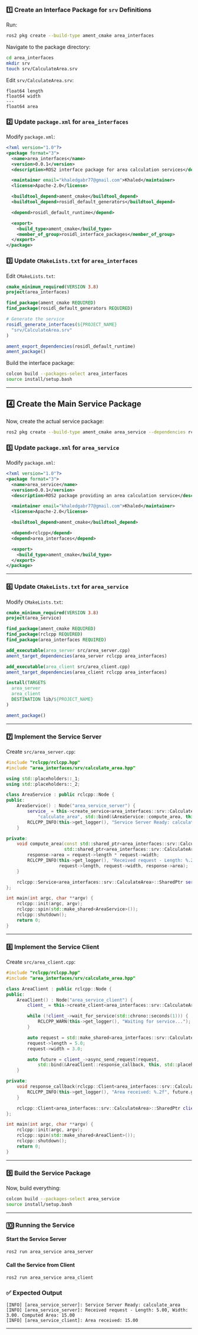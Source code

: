 
### **1️⃣ Create an Interface Package for `srv` Definitions**
Run:
```bash
ros2 pkg create --build-type ament_cmake area_interfaces
```

Navigate to the package directory:
```bash
cd area_interfaces
mkdir srv
touch srv/CalculateArea.srv
```

Edit `srv/CalculateArea.srv`:
```plaintext
float64 length
float64 width
---
float64 area
```

### **2️⃣ Update `package.xml` for `area_interfaces`**
Modify `package.xml`:
```xml
<?xml version="1.0"?>
<package format="3">
  <name>area_interfaces</name>
  <version>0.0.1</version>
  <description>ROS2 interface package for area calculation services</description>

  <maintainer email="khaledgabr77@gmail.com">Khaled</maintainer>
  <license>Apache-2.0</license>

  <buildtool_depend>ament_cmake</buildtool_depend>
  <buildtool_depend>rosidl_default_generators</buildtool_depend>

  <depend>rosidl_default_runtime</depend>

  <export>
    <build_type>ament_cmake</build_type>
    <member_of_group>rosidl_interface_packages</member_of_group>
  </export>
</package>
```

### **3️⃣ Update `CMakeLists.txt` for `area_interfaces`**
Edit `CMakeLists.txt`:
```cmake
cmake_minimum_required(VERSION 3.8)
project(area_interfaces)

find_package(ament_cmake REQUIRED)
find_package(rosidl_default_generators REQUIRED)

# Generate the service
rosidl_generate_interfaces(${PROJECT_NAME}
  "srv/CalculateArea.srv"
)

ament_export_dependencies(rosidl_default_runtime)
ament_package()
```

Build the interface package:
```bash
colcon build --packages-select area_interfaces
source install/setup.bash
```

---

## **4️⃣ Create the Main Service Package**
Now, create the actual service package:
```bash
ros2 pkg create --build-type ament_cmake area_service --dependencies rclcpp area_interfaces
```

### **5️⃣ Update `package.xml` for `area_service`**
Modify `package.xml`:
```xml
<?xml version="1.0"?>
<package format="3">
  <name>area_service</name>
  <version>0.0.1</version>
  <description>ROS2 package providing an area calculation service</description>

  <maintainer email="khaledgabr77@gmail.com">Khaled</maintainer>
  <license>Apache-2.0</license>

  <buildtool_depend>ament_cmake</buildtool_depend>

  <depend>rclcpp</depend>
  <depend>area_interfaces</depend>

  <export>
    <build_type>ament_cmake</build_type>
  </export>
</package>
```

---

### **6️⃣ Update `CMakeLists.txt` for `area_service`**
Modify `CMakeLists.txt`:
```cmake
cmake_minimum_required(VERSION 3.8)
project(area_service)

find_package(ament_cmake REQUIRED)
find_package(rclcpp REQUIRED)
find_package(area_interfaces REQUIRED)

add_executable(area_server src/area_server.cpp)
ament_target_dependencies(area_server rclcpp area_interfaces)

add_executable(area_client src/area_client.cpp)
ament_target_dependencies(area_client rclcpp area_interfaces)

install(TARGETS
  area_server
  area_client
  DESTINATION lib/${PROJECT_NAME}
)

ament_package()
```

---

### **7️⃣ Implement the Service Server**
Create `src/area_server.cpp`:
```cpp
#include "rclcpp/rclcpp.hpp"
#include "area_interfaces/srv/calculate_area.hpp"

using std::placeholders::_1;
using std::placeholders::_2;

class AreaService : public rclcpp::Node {
public:
    AreaService() : Node("area_service_server") {
        service_ = this->create_service<area_interfaces::srv::CalculateArea>(
            "calculate_area", std::bind(&AreaService::compute_area, this, _1, _2));
        RCLCPP_INFO(this->get_logger(), "Service Server Ready: calculate_area");
    }

private:
    void compute_area(const std::shared_ptr<area_interfaces::srv::CalculateArea::Request> request,
                      std::shared_ptr<area_interfaces::srv::CalculateArea::Response> response) {
        response->area = request->length * request->width;
        RCLCPP_INFO(this->get_logger(), "Received request - Length: %.2f, Width: %.2f. Computed Area: %.2f",
                    request->length, request->width, response->area);
    }

    rclcpp::Service<area_interfaces::srv::CalculateArea>::SharedPtr service_;
};

int main(int argc, char **argv) {
    rclcpp::init(argc, argv);
    rclcpp::spin(std::make_shared<AreaService>());
    rclcpp::shutdown();
    return 0;
}
```

---

### **8️⃣ Implement the Service Client**
Create `src/area_client.cpp`:
```cpp
#include "rclcpp/rclcpp.hpp"
#include "area_interfaces/srv/calculate_area.hpp"

class AreaClient : public rclcpp::Node {
public:
    AreaClient() : Node("area_service_client") {
        client_ = this->create_client<area_interfaces::srv::CalculateArea>("calculate_area");

        while (!client_->wait_for_service(std::chrono::seconds(1))) {
            RCLCPP_WARN(this->get_logger(), "Waiting for service...");
        }

        auto request = std::make_shared<area_interfaces::srv::CalculateArea::Request>();
        request->length = 5.0;
        request->width = 3.0;

        auto future = client_->async_send_request(request, 
            std::bind(&AreaClient::response_callback, this, std::placeholders::_1));
    }

private:
    void response_callback(rclcpp::Client<area_interfaces::srv::CalculateArea>::SharedFuture future) {
        RCLCPP_INFO(this->get_logger(), "Area received: %.2f", future.get()->area);
    }

    rclcpp::Client<area_interfaces::srv::CalculateArea>::SharedPtr client_;
};

int main(int argc, char **argv) {
    rclcpp::init(argc, argv);
    rclcpp::spin(std::make_shared<AreaClient>());
    rclcpp::shutdown();
    return 0;
}
```

---

### **9️⃣ Build the Service Package**
Now, build everything:
```bash
colcon build --packages-select area_service
source install/setup.bash
```

---

### **🔟 Running the Service**
#### **Start the Service Server**
```bash
ros2 run area_service area_server
```

#### **Call the Service from Client**
```bash
ros2 run area_service area_client
```

### **✅ Expected Output**
```
[INFO] [area_service_server]: Service Server Ready: calculate_area
[INFO] [area_service_server]: Received request - Length: 5.00, Width: 3.00. Computed Area: 15.00
[INFO] [area_service_client]: Area received: 15.00
```

---
